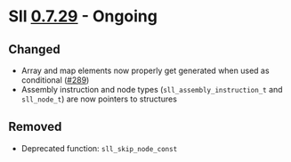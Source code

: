 # Sll [0.7.29] - Ongoing

## Changed

- Array and map elements now properly get generated when used as conditional ([#289])
- Assembly instruction and node types (`sll_assembly_instruction_t` and `sll_node_t`) are now pointers to structures

## Removed

- Deprecated function: `sll_skip_node_const`

[0.7.29]: https://github.com/sl-lang/sll/compare/sll-v0.7.28...main
[#289]: https://github.com/sl-lang/sll/issues/289
